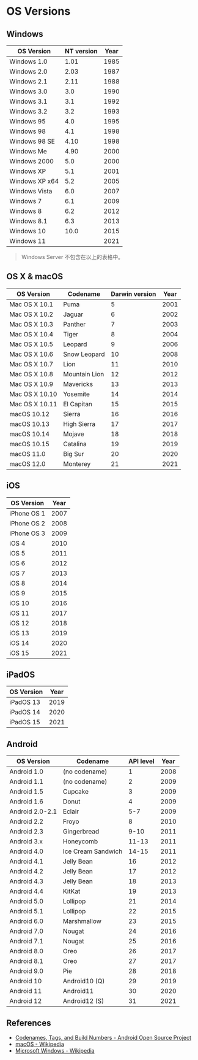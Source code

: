 # OS Versions

## Windows

| OS Version     | NT version | Year  |
| -------------- | ---------- | ----- |
| Windows 1.0    | 1.01       | 1985  |
| Windows 2.0    | 2.03       | 1987  |
| Windows 2.1    | 2.11       | 1988  |
| Windows 3.0    | 3.0        | 1990  |
| Windows 3.1    | 3.1        | 1992  |
| Windows 3.2    | 3.2        | 1993  |
| Windows 95     | 4.0        | 1995  |
| Windows 98     | 4.1        | 1998  |
| Windows 98 SE  | 4.10       | 1998  |
| Windows Me     | 4.90       | 2000  |
| Windows 2000   | 5.0        | 2000  |
| Windows XP     | 5.1        | 2001  |
| Windows XP x64 | 5.2        | 2005  |
| Windows Vista  | 6.0        | 2007  |
| Windows 7      | 6.1        | 2009  |
| Windows 8      | 6.2        | 2012  |
| Windows 8.1    | 6.3        | 2013  |
| Windows 10     | 10.0       | 2015  |
| Windows 11     |            | 2021  |

> Windows Server 不包含在以上的表格中。

## OS X & macOS

| OS Version     | Codename      | Darwin version | Year  |
| -------------- | ------------- | -------------- | ----- |
| Mac OS X 10.1  | Puma          | 5              | 2001  |
| Mac OS X 10.2  | Jaguar        | 6              | 2002  |
| Mac OS X 10.3  | Panther       | 7              | 2003  |
| Mac OS X 10.4  | Tiger         | 8              | 2004  |
| Mac OS X 10.5  | Leopard       | 9              | 2006  |
| Mac OS X 10.6  | Snow Leopard  | 10             | 2008  |
| Mac OS X 10.7  | Lion          | 11             | 2010  |
| Mac OS X 10.8  | Mountain Lion | 12             | 2012  |
| Mac OS X 10.9  | Mavericks     | 13             | 2013  |
| Mac OS X 10.10 | Yosemite      | 14             | 2014  |
| Mac OS X 10.11 | El Capitan    | 15             | 2015  |
| macOS 10.12    | Sierra        | 16             | 2016  |
| macOS 10.13    | High Sierra   | 17             | 2017  |
| macOS 10.14    | Mojave        | 18             | 2018  |
| macOS 10.15    | Catalina      | 19             | 2019  |
| macOS 11.0     | Big Sur       | 20             | 2020  |
| macOS 12.0     | Monterey      | 21             | 2021  |

## iOS

| OS Version    | Year  |
| ------------- | ----- |
| iPhone OS 1   | 2007  |
| iPhone OS 2   | 2008  |
| iPhone OS 3   | 2009  |
| iOS 4         | 2010  |
| iOS 5         | 2011  |
| iOS 6         | 2012  |
| iOS 7         | 2013  |
| iOS 8         | 2014  |
| iOS 9         | 2015  |
| iOS 10        | 2016  |
| iOS 11        | 2017  |
| iOS 12        | 2018  |
| iOS 13        | 2019  |
| iOS 14        | 2020  |
| iOS 15        | 2021  |

## iPadOS

| OS Version    | Year  |
| ------------- | ----- |
| iPadOS 13     | 2019  |
| iPadOS 14     | 2020  |
| iPadOS 15     | 2021  |

## Android

| OS Version    | Codename      | API level | Year  |
| ------------- | ------------- | --------- | ----- |
| Android 1.0   | (no codename) | 1         | 2008  |
| Android 1.1   | (no codename) | 2         | 2009  |
| Android 1.5   | Cupcake       | 3         | 2009  |
| Android 1.6   | Donut         | 4         | 2009  |
| Android 2.0-2.1 | Eclair      | 5-7       | 2009  |
| Android 2.2   | Froyo         | 8         | 2010  |
| Android 2.3   | Gingerbread   | 9-10      | 2011  |
| Android 3.x   | Honeycomb     | 11-13     | 2011  |
| Android 4.0   | Ice Cream Sandwich | 14-15 | 2011 |
| Android 4.1   | Jelly Bean    | 16        | 2012  |
| Android 4.2   | Jelly Bean    | 17        | 2012  |
| Android 4.3   | Jelly Bean    | 18        | 2013  |
| Android 4.4   | KitKat        | 19        | 2013  |
| Android 5.0   | Lollipop      | 21        | 2014  |
| Android 5.1   | Lollipop      | 22        | 2015  |
| Android 6.0   | Marshmallow   | 23        | 2015  |
| Android 7.0   | Nougat        | 24        | 2016  |
| Android 7.1   | Nougat        | 25        | 2016  |
| Android 8.0   | Oreo          | 26        | 2017  |
| Android 8.1   | Oreo          | 27        | 2017  |
| Android 9.0   | Pie           | 28        | 2018  |
| Android 10    | Android10 (Q) | 29        | 2019  |
| Android 11    | Android11     | 30        | 2020  |
| Android 12    | Android12 (S) | 31        | 2021  |

## References

- [Codenames, Tags, and Build Numbers - Android Open Source Project](https://source.android.com/setup/start/build-numbers)
- [macOS - Wikipedia](https://en.wikipedia.org/wiki/MacOS)
- [Microsoft Windows - Wikipedia](https://en.wikipedia.org/wiki/Microsoft_Windows)
